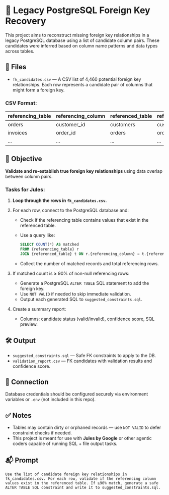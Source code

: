 # 🔗 Legacy PostgreSQL Foreign Key Recovery

This project aims to reconstruct missing foreign key relationships in a legacy PostgreSQL database using a list of candidate column pairs. These candidates were inferred based on column name patterns and data types across tables.

## 📁 Files

- `fk_candidates.csv` — A CSV list of 4,460 potential foreign key relationships. Each row represents a candidate pair of columns that might form a foreign key.

### CSV Format:

| referencing_table | referencing_column | referenced_table | referenced_column |
|-------------------|--------------------|------------------|-------------------|
| orders            | customer_id        | customers        | customer_id       |
| invoices          | order_id           | orders           | order_id          |
| ...               | ...                | ...              | ...               |

## 🎯 Objective

**Validate and re-establish true foreign key relationships** using data overlap between column pairs.

### Tasks for Jules:

1. **Loop through the rows in `fk_candidates.csv`.**
2. For each row, connect to the PostgreSQL database and:
   - Check if the referencing table contains values that exist in the referenced table.
   - Use a query like:

     ```sql
     SELECT COUNT(*) AS matched
     FROM {referencing_table} r
     JOIN {referenced_table} t ON r.{referencing_column} = t.{referenced_column};
     ```

   - Collect the number of matched records and total referencing rows.
3. If matched count is ≥ 90% of non-null referencing rows:
   - Generate a PostgreSQL `ALTER TABLE` SQL statement to add the foreign key.
   - Use `NOT VALID` if needed to skip immediate validation.
   - Output each generated SQL to `suggested_constraints.sql`.

4. Create a summary report:
   - Columns: candidate status (valid/invalid), confidence score, SQL preview.

## 🛠 Output

- `suggested_constraints.sql` — Safe FK constraints to apply to the DB.
- `validation_report.csv` — FK candidates with validation results and confidence score.

## 🔐 Connection

Database credentials should be configured securely via environment variables or `.env` (not included in this repo).

## ✅ Notes

- Tables may contain dirty or orphaned records — use `NOT VALID` to defer constraint checks if needed.
- This project is meant for use with **Jules by Google** or other agentic coders capable of running SQL + file output tasks.

## 📬 Prompt

```
Use the list of candidate foreign key relationships in fk_candidates.csv. For each row, validate if the referencing column values exist in the referenced table. If ≥90% match, generate a safe ALTER TABLE SQL constraint and write it to suggested_constraints.sql.
```
